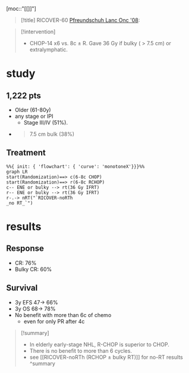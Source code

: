 [moc::"[[]]"]
>[!title]
> RICOVER-60 [Pfreundschuh Lanc Onc '08](https://www.sciencedirect.com/science/article/pii/S1470204508700020?via%3Dihub):

>[!intervention] 
> - CHOP-14 x6 vs. 8c ± R. Gave 36 Gy if bulky ( > 7.5 cm) or extralymphatic.

# study
## 1,222 pts
- Older (61-80y)
- any stage or IPI 
	- Stage III/IV (51%).
- > 7.5 cm bulk (38%) 
## Treatment

```mermaid
%%{ init: { 'flowchart': { 'curve': 'monotoneX'}}}%%
graph LR
start(Randomization)==> c(6-8c CHOP)
start(Randomization)==> r(6-8c RCHOP)
c-- ENE or bulky --> rt(36 Gy IFRT)
r-- ENE or bulky --> rt(36 Gy IFRT)
r-.-> nRT("`RICOVER-noRTh
_no RT_`")
```

# results
## Response
- CR: 76%
- Bulky CR: 60%
## Survival
- 3y EFS 47→ 66%
- 3y OS 68→ 78%
- No benefit with more than 6c of chemo 
	- even for only PR after 4c

>[!summary] 
> - In elderly early-stage NHL, R-CHOP is superior to CHOP. 
> - There is no benefit to more than 6 cycles. 
> - see [[RICOVER-noRTh (RCHOP ± bulky RT)]] for no-RT results
>^summary
